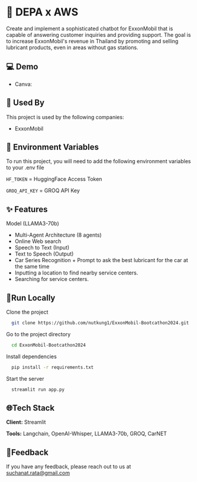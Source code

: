 # 🤖 DEPA x AWS

Create and implement a sophisticated chatbot for ExxonMobil that is capable of answering customer inquiries and providing support. The goal is to increase ExxonMobil's revenue in Thailand by promoting and selling lubricant products, even in areas without gas stations.

## :computer: Demo

- Canva: 

## :rocket: Used By

This project is used by the following companies:

- ExxonMobil

## :key: Environment Variables

To run this project, you will need to add the following environment variables to your .env file

`HF_TOKEN` = HuggingFace Access Token

`GROQ_API_KEY` = GROQ API Key

## :sparkles: Features

Model (LLAMA3-70b)

- Multi-Agent Architecture (8 agents)
- Online Web search
- Speech to Text (Input)
- Text to Speech (Output)
- Car Series Recognition + Prompt to ask the best lubricant for the car at the same time
- Inputting a location to find nearby service centers.
- Searching for service centers.

## :bookmark_tabs:Run Locally

Clone the project

```bash
  git clone https://github.com/nutkung1/ExxonMobil-Bootcathon2024.git
```

Go to the project directory

```bash
  cd ExxonMobil-Bootcathon2024
```

Install dependencies

```bash
  pip install -r requirements.txt
```

Start the server

```bash
  streamlit run app.py
```

## :globe_with_meridians:Tech Stack

**Client:** Streamlit

**Tools:** Langchain, OpenAI-Whisper, LLAMA3-70b, GROQ, CarNET

## :envelope_with_arrow:Feedback

If you have any feedback, please reach out to us at suchanat.rata@gmail.com
